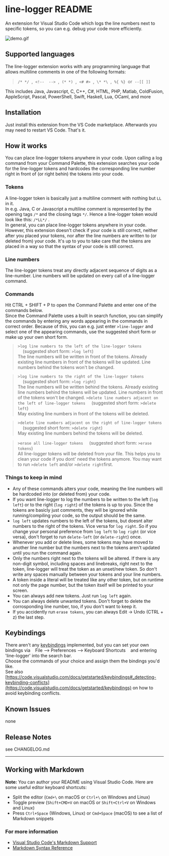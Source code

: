 # line-logger README

An extension for Visual Studio Code which logs the line numbers next to specific tokens, so you can e.g. debug your code more efficiently.

![demo.gif](https://www.github.com/Huegelkoenig/line-logger-VSCE/docs/demo.gif)

## Supported languages
The line-logger extension works with any programming language that allows multiline comments in one of the following formats:<br>
> `/* */`&nbsp;&nbsp;,&nbsp;&nbsp;`<!--  -->`&nbsp;&nbsp;,&nbsp;&nbsp;`(* *)`&nbsp;&nbsp;,&nbsp;&nbsp;`<# #>`&nbsp;&nbsp;,&nbsp;&nbsp;`\* *\`&nbsp;&nbsp;,&nbsp;&nbsp;`%{ %}`&nbsp;&nbsp;or&nbsp;&nbsp;`--[[ ]]`<br>

This includes Java, Javascript, C, C++, C#, HTML, PHP, Matlab, ColdFusion, AppleScript, Pascal, PowerShell, Swift, Haskell, Lua, OCaml, and more

## Installation
Just install this extension from the VS Code marketplace. Afterwards you may need to restart VS Code. That's it.

## How it works
You can place line-logger tokens anywhere in your code. Upon calling a log command from your Command Palette, this extension searches your code for the line-logger tokens and hardcodes the corresponding line number right in front of (or right behin) the tokens into your code. 
### Tokens
A line-logger token is basically just a multiline comment with nothing but `LL` in it.<br>
In e.g. Java, C or Javascript a multiline comment is represented by the opening tags `/*` and the closing tags `*/`. Hence a line-logger token would look like this: `/*LL*/` .<br>
In general, you can place line-logger tokens anywhere in your code. However, this extension doesn't check if your code is still correct, neither after you placed your tokens, nor after the line numbers are written to (or deleted from) your code. It's up to you to take care that the tokens are placed in a way so that the syntax of your code is still correct.<br>

### Line numbers
The line-logger tokens treat any directly adjacent sequence of digits as a line-number. Line numbers will be updated on every call of a line-logger command.

### Commands
Hit CTRL + SHIFT + P to open the Command Palette and enter one of the commands below.<br>
Since the Command Palette uses a built in search function, you can simplify the commands by entering any words appearing in the commands in correct order. Because of this, you can e.g. just enter `>line-logger` and select one of the appearing commands, use the suggested short form or make up your own short form.

>`>log line numbers to the left of the line-logger tokens`  &nbsp;&nbsp;&nbsp;&nbsp;\(suggested short form: `>log left`\)<br>
The line numbers will be written in front of the tokens. Already existing line numbers in front of the tokens will be updated. Line numbers behind the tokens won't be changed.

>`>log line numbers to the right of the line-logger tokens`  &nbsp;&nbsp;&nbsp;&nbsp;\(suggested short form: `>log right`\)<br>
The line numbers will be written behind the tokens. Already existing line numbers behind the tokens will be updated. Line numbers in front of the tokens won't be changed.
>`>delete line numbers adjacent on the left of line-logger tokens`  &nbsp;&nbsp;&nbsp;&nbsp;\(suggested short form: `>delete left`\)<br>
May existing line numbers in front of the tokens will be deleted.

>`>delete line numbers adjacent on the right of line-logger tokens`  &nbsp;&nbsp;&nbsp;&nbsp;\(suggested short form: `>delete right`\)<br>
May existing line numbers behind the tokens will be deleted.

>`>erase all line-logger tokens`  &nbsp;&nbsp;&nbsp;&nbsp;\(suggested short form: `>erase tokens`\)<br>
All line-logger tokens will be deleted from your file. This helps you to clean your code if you dont' need the tokens anymore. You may want to run `>delete left` and/or `>delete right`first.

### Things to keep in mind
- Any of these commands alters your code, meaning the line numbers will be hardcoded into (or deleted from) your code.<br>
- If you want line-logger to log the numbers to be written to the left \(`log left`\) or to the right \(`log right`\) of the tokens is up to you. Since the tokens are basicly just comments, they will be ignored while running/compiling your code, so the output should be the same.<br>
- `log left` updates numbers to the left of the tokens, but doesnt alter numbers to the right of the tokens. Vice versa for `log right`. So if you change your personal preference from `log left` to `log right` \(or vice versa\), don't forget to run `delete-left` \(or `delete-right`\) once.<br>
- Whenever you add or delete lines, some tokens may have moved to another line number but the numbers next to the tokens aren't updated until you run the command again.<br>
- Only the numbers right next to the tokens will be altered. If there is any non-digit symbol, including spaces and linebreaks, right next to the token, line-logger will treat the token as an unset/new token. So don't write any spaces manually between your tokens and your line numbers.<br>
- A token inside a literal will be treated like any other token, but on runtime not only the page number, but the token itself will be printed to your screen. <br>
- You can always add new tokens. Just run `log left` again.<br>
- You can always delete unwanted tokens. Don't forget to delete the corrosponding line number, too, if you don't want to keep it.<br>
- If you accidently run `erase tokens`, you can always Edit -> Undo \(CTRL + z\) the last step.

## Keybindings
There aren't any [keybindings](https://code.visualstudio.com/docs/getstarted/keybindings) implemented, but you can set your own bindings  via &nbsp;&nbsp; File --> Preferences --> Keyboard Shortcuts &nbsp;&nbsp; and entering 'line-logger' into the search bar.<br>
Choose the commands of your choice and assign them the bindings you'd like.<br>
See also [https://code.visualstudio.com/docs/getstarted/keybindings#_detecting-keybinding-conflicts](https://code.visualstudio.com/docs/getstarted/keybindings) on how to avoid keybinding conflicts.

## Known Issues
none

## Release Notes 
see CHANGELOG.md

-----------------------------------------------------------------------------------------------------------

## Working with Markdown

**Note:** You can author your README using Visual Studio Code.  Here are some useful editor keyboard shortcuts:

* Split the editor (`Cmd+\` on macOS or `Ctrl+\` on Windows and Linux)
* Toggle preview (`Shift+CMD+V` on macOS or `Shift+Ctrl+V` on Windows and Linux)
* Press `Ctrl+Space` (Windows, Linux) or `Cmd+Space` (macOS) to see a list of Markdown snippets

### For more information

* [Visual Studio Code's Markdown Support](http://code.visualstudio.com/docs/languages/markdown)
* [Markdown Syntax Reference](https://help.github.com/articles/markdown-basics/)

